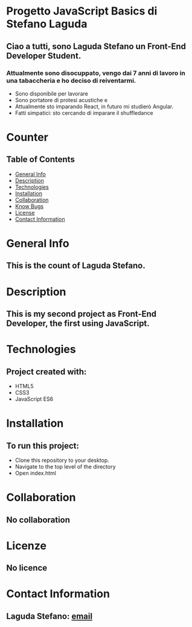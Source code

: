 # Progetto JavaScript Basics di Stefano Laguda

## Ciao a tutti, sono Laguda Stefano un Front-End Developer Student.

### Attualmente sono disocuppato, vengo dai 7 anni di lavoro in una tabaccheria e ho deciso di reiventarmi.
* Sono disponibile per lavorare
* Sono portatore di protesi acustiche e
* Attualmente sto imparando React, in futuro mi studierò Angular.
* Fatti simpatici: sto cercando di imparare il shuffledance


# Counter

## Table of Contents
- [General Info](#general-info)
- [Description](#description)
- [Technologies](#technologies)
- [Installation](#installation)
- [Collaboration](#collaboration)
- [Know Bugs](#know-bugs)
- [License](#license)
- [Contact Information](#contacts)

# General Info
## This is the count of Laguda Stefano.

# Description
## This is my second project as Front-End Developer, the first using JavaScript.

# Technologies 
## Project created with:
  - HTML5
  - CSS3
  - JavaScript ES6

# Installation
## To run this project:
  - Clone this repository to your desktop.
  - Navigate to the top level of the directory
  - Open index.html

# Collaboration
## No collaboration

# Licenze
## No licence

# Contact Information
## Laguda Stefano: [email](laguda92@gmail.com)